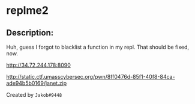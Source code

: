 
# replme2
## Description:
Huh, guess I forgot to blacklist a function in my repl. That should be fixed, now.

http://34.72.244.178:8090

http://static.ctf.umasscybersec.org/pwn/8ff0476d-85f1-40f8-84ca-ade94b5b0169/janet.zip

Created by `Jakob#9448`

